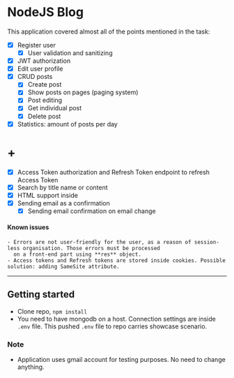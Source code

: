 # NodeJS Blog

This application covered almost all of the points mentioned in the task:
- [x] Register user
  - [x] User validation and sanitizing
- [x] JWT authorization
- [x] Edit user profile
- [x] CRUD posts
  - [x] Create post
  - [x] Show posts on pages (paging system)
  - [x] Post editing
  - [x] Get individual post
  - [x] Delete post
- [x] Statistics: amount of posts per day
# +
- [x] Access Token authorization and Refresh Token endpoint to refresh Access Token
- [x] Search by title name or content
- [x] HTML support inside 
- [x] Sending email as a confirmation
  - [x] Sending email confirmation on email change

#### Known issues

    - Errors are not user-friendly for the user, as a reason of session-less organisation. Those errors must be processed 
      on a front-end part using **res** object.
    - Access tokens and Refresh tokens are stored inside cookies. Possible solution: adding SameSite attribute. 
-----
## Getting started
- Clone repo, `npm install`
- You need to have mongodb on a host. Connection settings are inside `.env` file. This pushed `.env` file to repo carries showcase scenario.

### Note
- Application uses gmail account for testing purposes. No need to change anything.

